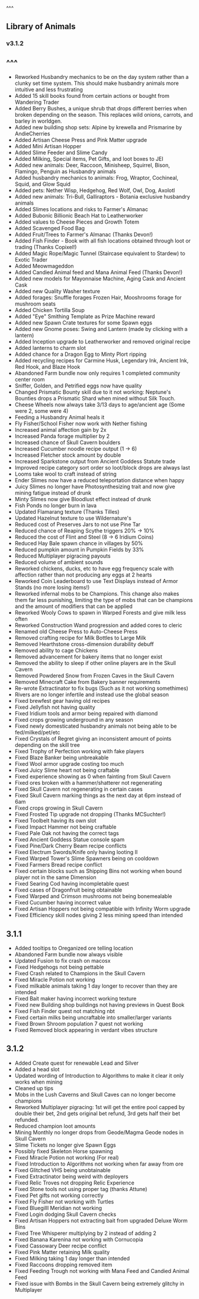 ^^^
## Library of Animals
### v3.1.2
^^^
--- 
- Reworked Husbandry mechanics to be on the day system rather than a clunky set time system. This should make husbandry animals more intuitive and less frustrating
- Added 15 skill books found from certain actions or bought from Wandering Trader
- Added Berry Bushes, a unique shrub that drops different berries when broken depending on the season. This replaces wild onions, carrots, and barley in worldgen.
- Added new building shop sets: Alpine by krewella and Prismarine by AndieCherries
- Added Artisan Cheese Press and Pink Matter upgrade
- Added Mini Artisan Hopper
- Added Slime Feeder and Slime Candy
- Added Milking, Special items, Pet Gifts, and loot boxes to JEI
- Added new animals: Deer, Raccoon, Minisheep, Squirrel, Bison, Flamingo, Penguin as Husbandry animals
- Added husbandry mechanics to animals: Frog, Wraptor, Cochineal, Squid, and Glow Squid
- Added pets: Nether Wisp, Hedgehog, Red Wolf, Owl, Dog, Axolotl
- Added new animals: Tri-Bull, Galliraptors - Botania exclusive husbandry animals
- Added Slimes locations and risks to Farmer's Almanac
- Added Bubonic Billionic Beach Hat to Leatherworker
- Added values to Cheese Pieces and Growth Totem
- Added Scavenged Food Bag
- Added Fruit/Trees to Farmer's Almanac (Thanks Devon!)
- Added Fish Finder - Book with all fish locations obtained through loot or trading (Thanks Copixel!)
- Added Magic Rope/Magic Tunnel (Staircase equivalent to Stardew) to Exotic Trader 
- Added Meowmageddon 
- Added Candied Animal feed and Mana Animal Feed (Thanks Devon!)
- Added new models for Mayonnaise Machine, Aging Cask and Ancient Cask
- Added new Quality Washer texture
- Added forages: Snuffle forages Frozen Hair, Mooshrooms forage for mushroom seats
- Added Chicken Tortilla Soup
- Added "Eye" Smithing Template as Prize Machine reward
- Added new Spawn Crate textures for some Spawn eggs
- Added new Gnome poses: Swing and Lantern (made by clicking with a lantern)
- Added Inception upgrade to Leatherworker and removed original recipe
- Added lanterns to charm slot 
- Added chance for a Dragon Egg to Minty Plort ripping
- Added recycling recipes for Carmine Husk, Legendary Ink, Ancient Ink, Red Hook, and Blaze Hook
- Abandoned Farm bundle now only requires 1 completed community center room
- Sniffer, Golden, and Petrified eggs now have quality
- Changed Prismatic Bounty skill due to it not working: Neptune's Bounties drops a Prismatic Shard when mined without Silk Touch.
- Cheese Wheels now always take 3/13 days to age/ancient age (Some were 2, some were 4)
- Feeding a Husbandry Animal heals it
- Fly Fisher/School Fisher now work with Nether fishing
- Increased animal affection gain by 2x
- Increased Panda forage multiplier by 2
- Increased chance of Skull Cavern boulders
- Increased Cucumber noodle recipe output (1 -> 6)
- Increased Fletcher stock amount by double
- Increased Sparkstone output from Ancient Goddess Statute trade
- Improved recipe category sort order so loot/block drops are always last
- Looms take wool to craft instead of string
- Ender Slimes now have a reduced teleportation distance when happy
- Juicy Slimes no longer have Photosynthesizing trait and now give mining fatigue instead of drunk
- Minty Slimes now give Bloodlust effect instead of drunk
- Fish Ponds no longer burn in lava
- Updated Flamarang texture (Thanks Tilles)
- Updated Hazelnut texture to use Wildernature's
- Reduced cost of Preserves Jars to not use Pine Tar
- Reduced chance of Reaping Scythe triggers 20% -> 10%
- Reduced the cost of Flint and Steel (8 -> 6 Iridium Coins)
- Reduced Hay Bale spawn chance in villages by 50%
- Reduced pumpkin amount in Pumpkin Fields by 33%
- Reduced Multiplayer pigracing payouts
- Reduced volume of ambient sounds
- Reworked chickens, ducks, etc to have egg frequency scale with affection rather than not producing any eggs at 2 hearts 
- Reworked Coin Leaderboard to use Text Displays instead of Armor Stands (no more losing items!)
- Reworked infernal mobs to be Champions. This change also makes them far less punishing, limiting the type of mobs that can be champions and the amount of modifiers that can be applied
- Reworked Wooly Cows to spawn in Warped Forests and give milk less often
- Reworked Construction Wand progression and added cores to cleric
- Renamed old Cheese Press to Auto-Cheese Press
- Removed crafting recipe for Milk Bottles to Large Milk
- Removed Hearthstone cross-dimension durability debuff
- Removed ability to cage Chickens
- Removed advancement for bakery items that no longer exist
- Removed the ability to sleep if other online players are in the Skull Cavern 
- Removed Powdered Snow from Frozen Caves in the Skull Cavern
- Removed Minecraft Cake from Bakery banner requirements
- Re-wrote Extractinator to fix bugs (Such as it not working somethimes)
- Rivers are no longer infertile and instead use the global season
- Fixed brewfest gear having old recipes
- Fixed Jellyfish not having quality
- Fixed Iridium tools and armor being repaired with diamond
- Fixed crops growing underground in any season
- Fixed newly domesticated husbandry animals not being able to be fed/milked/pet/etc
- Fixed Crystals of Regret giving an inconsistent amount of points depending on the skill tree
- Fixed Trophy of Perfection working with fake players
- Fixed Blaze Banker being unbreakable
- Fixed Wool armor upgrade costing too much
- Fixed Juicy Slime heart not being craftable
- Fixed experience showing as 0 when fainting from Skull Cavern
- Fixed ores broken with a hammer/shatterer not regenerating
- Fixed Skull Cavern not regenerating in certain cases
- Fixed Skull Cavern marking things as the next day at 6pm instead of 6am
- Fixed crops growing in Skull Cavern
- Fixed Frosted Tip upgrade not dropping (Thanks MCSuchter!)
- Fixed Toolbelt having its own slot
- Fixed Impact Hammer not being craftable
- Fixed Pale Oak not having the correct tags
- Fixed Ancient Goddess Statue console spam
- Fixed Pine/Dark Cherry Beam recipe conflicts
- Fixed Electrum Swords/Knife only having looting II
- Fixed Warped Tower's Slime Spawners being on cooldown
- Fixed Farmers Bread recipe conflict
- Fixed certain blocks such as Shipping Bins not working when bound player not in the same Dimension
- Fixed Searing Cod having incompletable quest
- Fixed cases of Dragonfruit being obtainable
- Fixed Warped and Crimson mushrooms not being bonemealable
- Fixed Cucumber having incorrect value 
- Fixed Artisan Hoppers not being compatible with Infinity Worm upgrade
- Fixed Efficiency skill nodes giving 2 less mining speed than intended

## 3.1.1
- Added tooltips to Oreganized ore telling location
- Abandoned Farm bundle now always visible
- Updated Fusion to fix crash on macosx
- Fixed Hedgehogs not being pettable
- Fixed Crash related to Champions in the Skull Cavern
- Fixed Miracle Potion not working
- Fixed milkable animals taking 1 day longer to recover than they are intended
- Fixed Bait maker having incorrect working texture
- Fixed new Building shop buildings not having previews in Quest Book
- Fixed Fish Finder quest not matching nbt
- Fixed certain milks being uncraftable into smaller/larger variants
- Fixed Brown Shroom population 7 quest not working
- Fixed Removed block appearing in verdant vibes structure

## 3.1.2
- Added Create quest for renewable Lead and Silver
- Added a head slot
- Updated wording of Introduction to Algorithms to make it clear it only works when mining
- Cleaned up tips
- Mobs in the Lush Caverns and Skull Caves can no longer become champions
- Reworked Multiplayer pigracing: 1st will get the entire pool capped by double their bet, 2nd gets original bet refund, 3rd gets half their bet refunded.
- Reduced champion loot amounts
- Mining Monthly no longer drops from Geode/Magma Geode nodes in Skull Cavern
- Slime Tickets no longer give Spawn Eggs
- Possibly fixed Skeleton Horse spawning
- Fixed Miracle Potion not working (For real)
- Fixed Introduction to Algorithms not working when far away from ore
- Fixed Glitched VHS being unobtainable
- Fixed Extractinator being weird with deployers
- Fixed Relic Troves not dropping Relic Experience
- Fixed Stone tools not using proper tag (thanks Attune)
- Fixed Pet gifts not working correctly
- Fixed Fly Fisher not working with Turtles
- Fixed Bluegilll Meridian not working
- Fixed Login dodging Skull Cavern checks
- Fixed Artisan Hoppers not extracting bait from upgraded Deluxe Worm Bins
- Fixed Tree Whisperer multiplying by 2 instead of adding 2
- Fixed Banana Karenina not working with Cornucopia
- Fixed Cassowary Deer recipe conflict
- Fixed Pink Matter retaining Milk quality
- Fixed Milking taking 1 day longer than intended
- Fixed Raccoons dropping removed item
- Fixed Feeding Trough not working with Mana Feed and Candied Animal Feed
- Fixed issue with Bombs in the Skull Cavern being extremely glitchy in Multiplayer

